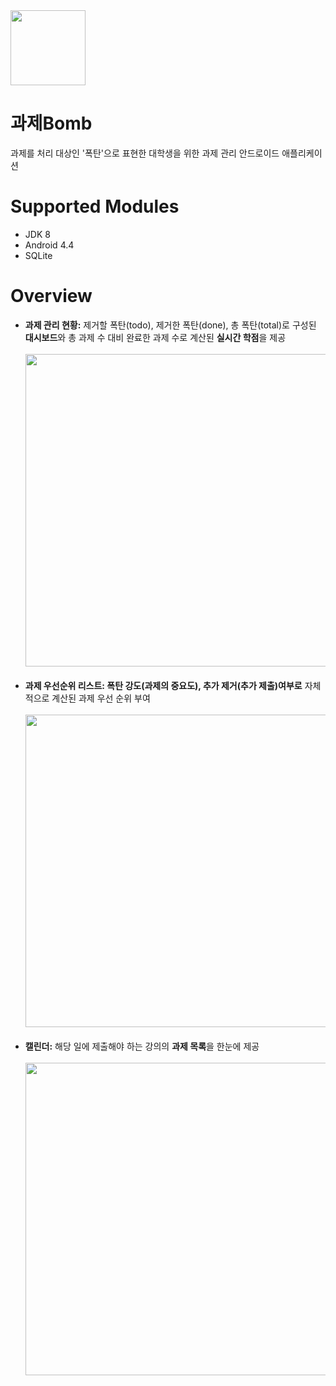 <img src = "https://user-images.githubusercontent.com/39489916/94265752-0e559380-ff74-11ea-87f0-77505f5d28a7.png" width = "120" height="120"/>

# 과제Bomb
과제를 처리 대상인 '폭탄'으로 표현한 대학생을 위한 과제 관리 안드로이드 애플리케이션

# Supported Modules
- JDK 8
- Android 4.4
- SQLite

# Overview
- **과제 관리 현황:** 제거할 폭탄(todo), 제거한 폭탄(done), 총 폭탄(total)로 구성된 **대시보드**와 총 과제 수 대비 완료한 과제 수로 계산된 **실시간 학점**을 제공<br/><br/>
  <img src = "https://user-images.githubusercontent.com/39489916/94266031-7c9a5600-ff74-11ea-9107-4ca16bdc1b35.png" width="900" height="500"/>
<br/><br/>
- **과제 우선순위 리스트: 폭탄 강도(과제의 중요도), 추가 제거(추가 제출)여부로** 자체적으로 계산된 과제 우선 순위 부여<br/><br/>
  <img src = "https://user-images.githubusercontent.com/39489916/94266352-faf6f800-ff74-11ea-8841-d8a87f2c9ff3.png" width="900" height="500"/>
<br/><br/>
- **캘린더:** 해당 일에 제출해야 하는 강의의 **과제 목록**을 한눈에 제공<br/><br/>
  <img src = "https://user-images.githubusercontent.com/39489916/94266565-4b6e5580-ff75-11ea-8d41-823ff42b31a3.png" width="900" height="500"/>

